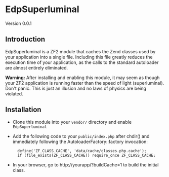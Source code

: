 EdpSuperluminal
===============
Version 0.0.1

Introduction
------------
EdpSuperluminal is a ZF2 module that caches the Zend classes used by your
application into a single file. Including this file greatly reduces the
execution time of your application, as the calls to the standard autoloader are
almost entirely eliminated.

**Warning:** After installing and enabling this module, it may seem as though
your ZF2 application is running faster than the speed of light (superluminal).
Don't panic. This is just an illusion and no laws of physics are being violated.


Installation
------------

- Clone this module into your `vendor/` directory and enable `EdpSuperluminal`
- Add the following code to your `public/index.php` after chdir() and immediately following the AutoloaderFactory::factory invocation:

        define('ZF_CLASS_CACHE', 'data/cache/classes.php.cache');
        if (file_exists(ZF_CLASS_CACHE)) require_once ZF_CLASS_CACHE;

- In your browser, go to http://yourapp/?buildCache=1 to build the initial
  class.
